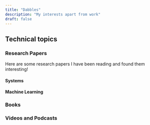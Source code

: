```yaml
---
title: "Dabbles"
description: "My interests apart from work"
draft: false
---
```


## Technical topics

### Research Papers
Here are some research papers I have been reading and found them interesting!

#### Systems

#### Machine Learning


### Books

### Videos and Podcasts




